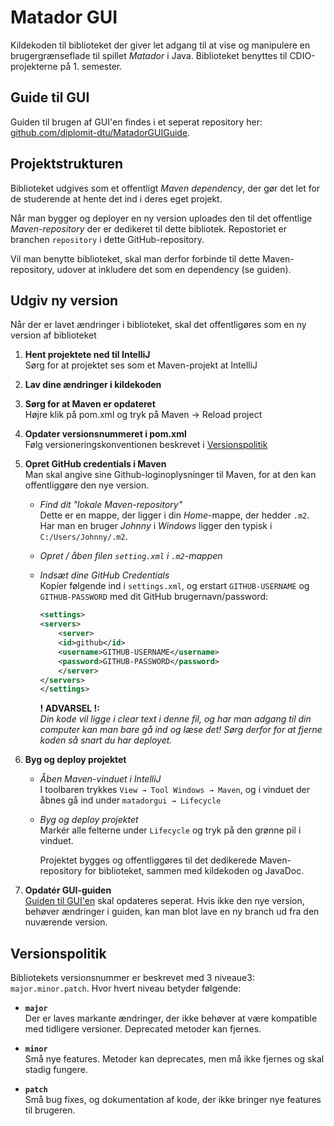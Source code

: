 # Matador GUI
Kildekoden til biblioteket der giver let adgang til at vise og manipulere en brugergrænseflade til spillet _Matador_ i Java.  Biblioteket benyttes til CDIO-projekterne på 1. semester.

## Guide til GUI
Guiden til brugen af GUI'en findes i et seperat repository her:  [github.com/diplomit-dtu/MatadorGUIGuide](https://github.com/diplomit-dtu/MatadorGUIGuide).

## Projektstrukturen
Biblioteket udgives som et offentligt _Maven dependency_, der gør det let for de studerende at hente det ind i deres eget projekt.  

Når man bygger og deployer en ny version uploades den til det offentlige _Maven-repository_ der er dedikeret til dette bibliotek. Repostoriet er branchen `repository` i dette GitHub-repository.

Vil man benytte biblioteket, skal man derfor forbinde til dette Maven-repository, udover at inkludere det som en dependency (se guiden).


## Udgiv ny version
Når der er lavet ændringer i biblioteket, skal det offentligøres som en ny version af biblioteket

 1. __Hent projektete ned til IntelliJ__  
    Sørg for at projektet ses som et Maven-projekt at IntelliJ

 2. __Lav dine ændringer i kildekoden__

 2. __Sørg for at Maven er opdateret__  
    Højre klik på pom.xml og tryk på Maven → Reload project

 3. __Opdater versionsnummeret i pom.xml__  
    Følg versioneringskonventionen beskrevet i [Versionspolitik](#versionspolitik)

 4. __Opret GitHub credentials i Maven__  
    Man skal angive sine Github-loginoplysninger til Maven, for at den kan offentliggøre den nye version.

    -   _Find dit "lokale Maven-repository"_  
        Dette er en mappe, der ligger i din _Home_-mappe, der hedder `.m2`. Har man en bruger _Johnny_ i _Windows_  ligger den typisk i `C:/Users/Johnny/.m2`.

     -  _Opret / åben filen `setting.xml` i `.m2`-mappen_
     
     -  _Indsæt dine GitHub Credentials_  
        Kopíer følgende ind i `settings.xml`, og erstart `GITHUB-USERNAME` og `GITHUB-PASSWORD` med dit GitHub brugernavn/password:

        ```xml
        <settings>
        <servers>
            <server>
            <id>github</id>
            <username>GITHUB-USERNAME</username>
            <password>GITHUB-PASSWORD</password>
            </server>
        </servers>
        </settings>
        ```

        __! ADVARSEL !:__  
        _Din kode vil ligge i _clear text_ i denne fil, og har man adgang til din computer kan man bare gå ind og læse det! Sørg derfor for at fjerne koden så snart du har deployet._


 5. __Byg og deploy projektet__  
    
    - _Åben Maven-vinduet i IntelliJ_  
      I toolbaren trykkes `View → Tool Windows → Maven`, og i vinduet der åbnes gå ind under `matadorgui → Lifecycle`  

    - _Byg og deploy projektet_  
      Markér alle felterne under `Lifecycle` og tryk på den grønne pil i vinduet.  

      Projektet bygges og offentliggøres til det dedikerede Maven-repository for biblioteket, sammen med kildekoden og JavaDoc.
      

 6. __Opdatér GUI-guiden__  
    [Guiden til GUI'en](https://github.com/diplomit-dtu/MatadorGUIGuide) skal opdateres seperat. Hvis ikke den nye version, behøver ændringer i guiden, kan man blot lave en ny branch ud fra den nuværende version.


## Versionspolitik
Bibliotekets versionsnummer er beskrevet med 3 niveaue3: `major.minor.patch`. Hvor hvert niveau betyder følgende:

 - __`major`__  
   Der er laves markante ændringer, der ikke behøver at være kompatible med tidligere versioner. Deprecated metoder kan fjernes.

 - __`minor`__  
   Små nye features. Metoder kan deprecates, men må ikke fjernes og skal stadig fungere.

 - __`patch`__  
   Små bug fixes, og dokumentation af kode, der ikke bringer nye features til brugeren.
   
